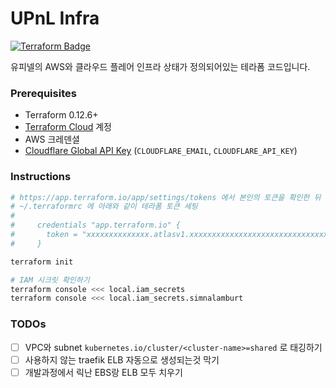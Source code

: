 UPnL Infra 
========
[![Terraform Badge]][Terraform Cloud Link]

유피넬의 AWS와 클라우드 플레어 인프라 상태가 정의되어있는 테라폼 코드입니다.

### Prerequisites
- Terraform 0.12.6+
- [Terraform Cloud] 계정
- AWS 크레덴셜
- [Cloudflare Global API Key](https://dash.cloudflare.com/profile/api-tokens)
  (`CLOUDFLARE_EMAIL`, `CLOUDFLARE_API_KEY`)

### Instructions
```bash
# https://app.terraform.io/app/settings/tokens 에서 본인의 토큰을 확인한 뒤
# ~/.terraformrc 에 아래와 같이 테라폼 토큰 세팅
#
#     credentials "app.terraform.io" {
#       token = "xxxxxxxxxxxxxx.atlasv1.xxxxxxxxxxxxxxxxxxxxxxxxxxxxxxxxxxxxxxxxxxxxxxxxxxxxxxxxxxxxxxxxxxx"
#     }

terraform init

# IAM 시크릿 확인하기
terraform console <<< local.iam_secrets
terraform console <<< local.iam_secrets.simnalamburt
```

### TODOs
- [ ] VPC와 subnet `kubernetes.io/cluster/<cluster-name>=shared` 로 태깅하기
- [ ] 사용하지 않는 traefik ELB 자동으로 생성되는것 막기
- [ ] 개발과정에서 릭난 EBS랑 ELB 모두 치우기

[Terraform Badge]: https://badgen.net/badge/icon/terraform?label&icon=https://unpkg.com/badgen-icons@0.12.0/icons/terraform.svg
[Terraform Cloud Link]: https://app.terraform.io/app/upnl/workspaces/infra
[Terraform Cloud]: https://app.terraform.io
